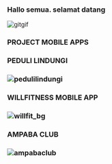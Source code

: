 ### Hallo semua. selamat datang
<!-- ![gitgif](https://user-images.githubusercontent.com/77115235/169708978-c3664c24-1546-4043-bdad-079065d138b7.gif) -->
![gitgif](https://raw.githubusercontent.com/gist/patevs/b007a0e98fb216438d4cbf559fac4166/raw/88f20c9d749d756be63f22b09f3c4ac570bc5101/programming.gif)


<!--### ![Mrdimashalimhartanto](https://github-readme-stats.vercel.app/api?username=Mrdimashalimhartanto&theme=tokyonight&show_icons=true)-->

### PROJECT MOBILE APPS

### PEDULI LINDUNGI

### ![pedulilindungi](https://user-images.githubusercontent.com/77115235/169709564-727b4abd-24fd-4793-96bd-20c83a3e93c2.png)

### WILLFITNESS MOBILE APP 

### ![willfit_bg](https://user-images.githubusercontent.com/77115235/159177783-ab84dff9-2056-4999-a506-6e6c6716b372.png)

### AMPABA CLUB

### ![ampabaclub](https://user-images.githubusercontent.com/77115235/169709407-e5f1d6c1-3d8a-492c-b8a7-ff9b790e78bf.png)









<!--
**Mrdimashalimhartanto/Mrdimashalimhartanto** is a ✨ _special_ ✨ repository because its `README.md` (this file) appears on your GitHub profile.

Here are some ideas to get you started:

- 🔭 I’m currently working on Ciputra Life 
- 🌱 I’m currently learning Laravel Docker & Flutter
- 👯 I’m looking to collaborate on ...
- 🤔 I’m looking for help with ...
- 💬 Ask me about ...
- 📫 How to reach me: ...
- 😄 Pronouns: ...
- ⚡ Fun fact: ...
-->
